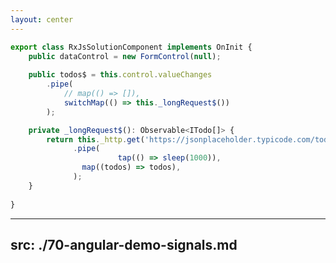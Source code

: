 ```yaml
---
layout: center
---
```


```ts {all|2|4|7|10|11-15|4|7|all}
export class RxJsSolutionComponent implements OnInit {
	public dataControl = new FormControl(null);
	
	public todos$ = this.control.valueChanges
		.pipe(
			// map(() => []),
			switchMap(() => this._longRequest$())
		);

	private _longRequest$(): Observable<ITodo[]> {
		return this._http.get('https://jsonplaceholder.typicode.com/todos')
              .pipe(
				        tap(() => sleep(1000)), 
                map((todos) => todos),
              );
	}
	
}
```

---
src: ./70-angular-demo-signals.md
---
